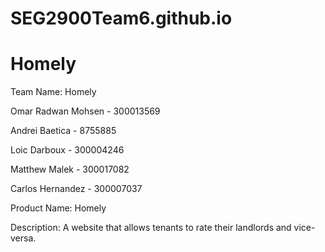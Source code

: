 # SEG2900Team6.github.io

Homely
==============
Team Name: Homely


Omar Radwan Mohsen - 300013569

Andrei Baetica - 8755885

Loic Darboux - 300004246

Matthew Malek - 300017082

Carlos Hernandez - 300007037


Product Name: Homely


Description:
A website that allows tenants to rate their landlords and vice-versa. 
